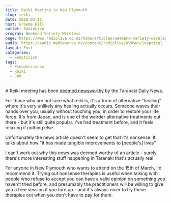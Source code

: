 ```yaml
---
title: Reiki Meeting in New Plymouth
slug: reiki
date: 2018-03-11
host: Graeme Hill
outlet: RadioLive
program: Weekend Variety Wireless
page: https://www.radiolive.co.nz/home/articles/weekend-variety-wireless/2018/03/skeptical-thoughts--artificial-intelligence.html
audio: https://audio.mediaworks.nz/content/radiolive/WVWSun/Skeptical_Thoughts_11_03_18.mp3
layout: Post
categories:
  - Skepticism
tags:
  - Pseudoscience
  - Reiki
  - CAM
---
```


A Reiki meeting has been [deemed newsworthy](https://www.stuff.co.nz/taranaki-daily-news/news/midweek/102049692/taranaki-to-host-reiki-gathering) by the Taranaki Daily News.

<!-- more -->

For those who are not sure what reiki is, it's a form of alternative "healing" where it's very unlikely any healing actually occurs. Someone waves their hands over you, usually without touching you, in order to restore your life force. It's from Japan, and is one of the weirder alternative treatments out there - but it's still quite popular. I've had treatment before, and it feels relaxing if nothing else.

Unfortunately the news article doesn't seem to get that it's nonsense. It talks about how "it has made tangible improvements to [people's] lives"

I can't work out why this news was deemed worthy of an article - surely there's more interesting stuff happening in Taranaki that's actually real.

For anyone in New Plymouth who wants to attend on the 15th of March, I'd recommend it. Trying out nonsense therapies is useful when talking with people who refuse to accept you can have a valid opinion on something you haven't tried before, and presumably the practitioners will be willing to give you a free session if you turn up - and it's always nicer to try these therapies out when you don't have to pay for them.
